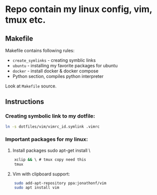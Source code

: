 # Repo contain my linux config, vim, tmux etc.

## Makefile

Makefile contains following rules:
- `create_symlinks` - creating symblic links
- `ubuntu` - installing my favorite packages for ubuntu
- `docker` - install docker & docker compose
- Python section, compiles python interpreter

Look at `Makefile` source.

## Instructions

### Creating symbolic link to my dotfile:
```bash
ln -s dotfiles/vim/vimrc_id.symlink .vimrc
```


### Important packages for my linux:


1. Install packages
sudo apt-get install \ 
```bash
    xclip && \ # tmux copy need this
    tmux
```

2. Vim with clipboard support:
```bash
    sudo add-apt-repository ppa:jonathonf/vim
    sudo apt install vim
```


